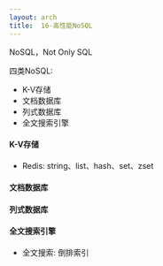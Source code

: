 ```yaml
---
layout: arch
title:  16-高性能NoSQL
---
```


NoSQL，Not Only SQL

四类NoSQL:

* K-V存储
* 文档数据库
* 列式数据库
* 全文搜索引擎

#### K-V存储

* Redis: string、list、hash、set、zset

#### 文档数据库

#### 列式数据库

#### 全文搜索引擎

* 全文搜索: 倒排索引
